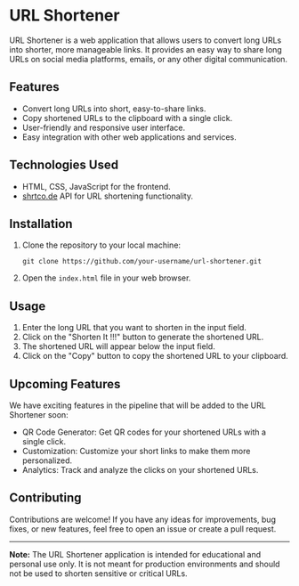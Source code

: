 # URL Shortener
URL Shortener is a web application that allows users to convert long URLs into shorter, more manageable links. It provides an easy way to share long URLs on social media platforms, emails, or any other digital communication.

## Features

- Convert long URLs into short, easy-to-share links.
- Copy shortened URLs to the clipboard with a single click.
- User-friendly and responsive user interface.
- Easy integration with other web applications and services.

## Technologies Used

- HTML, CSS, JavaScript for the frontend.
- [shrtco.de](https://shrtco.de/) API for URL shortening functionality.

## Installation

1. Clone the repository to your local machine:

   ```
   git clone https://github.com/your-username/url-shortener.git
   
   ```

2. Open the `index.html` file in your web browser.

## Usage

1. Enter the long URL that you want to shorten in the input field.
2. Click on the "Shorten It !!!" button to generate the shortened URL.
3. The shortened URL will appear below the input field.
4. Click on the "Copy" button to copy the shortened URL to your clipboard.

## Upcoming Features

We have exciting features in the pipeline that will be added to the URL Shortener soon:

- QR Code Generator: Get QR codes for your shortened URLs with a single click.
- Customization: Customize your short links to make them more personalized.
- Analytics: Track and analyze the clicks on your shortened URLs.

## Contributing

Contributions are welcome! If you have any ideas for improvements, bug fixes, or new features, feel free to open an issue or create a pull request.


---

**Note:** The URL Shortener application is intended for educational and personal use only. It is not meant for production environments and should not be used to shorten sensitive or critical URLs.
```
